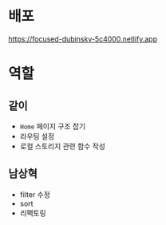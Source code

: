 # 배포

https://focused-dubinsky-5c4000.netlify.app

# 역할

## 같이

- `Home` 페이지 구조 잡기
- 라우팅 설정
- 로컬 스토리지 관련 함수 작성

## 남상혁

- filter 수정
- sort
- 리팩토링
